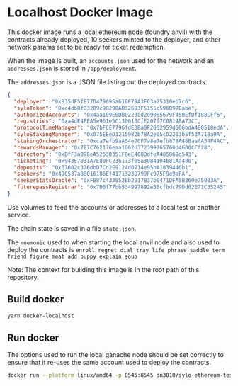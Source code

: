 # Localhost Docker Image

This docker image runs a local ethereum node (foundry anvil) with the contracts
already deployed, 10 seekers minted to the deployer, and other
network params set to be ready for ticket redemption.

When the image is built, an `accounts.json`
used for the network and an `addresses.json` is stored in
`/app/deployment`.

The `addresses.json` is a JSON file listing out the deployed
contracts.

```json
{
  "deployer": "0x835dF5fE77D479695a616F79A3FC3a25310eb7c6",
  "syloToken": "0xc4db8fD3209c98290AB32693F5155c596B97Eabe",
  "authorizedAccounts": "0x4aa109E0DB0223ed2d9085679F450EfDf188CFf6",
  "registries": "0xa4dE4FEA5e961e5C130013CfE207f7C08148A73C",
  "protocolTimeManager": "0x7bFCE7796fdE3Ba0F2052959d506bdA480518edA",
  "syloStakingManager": "0x075EEeD1215982b78A2e05cD2213b5f53A718a9A",
  "stakingOrchestrator": "0xca7efb9aA54e70F7a8e7efb878A48BaefA34F4AC",
  "rewardsManager": "0x7E7C762176eaa1662d372399265760d4600CCf28",
  "directory": "0xBfF3a098eA52630351F8eE4C8DdfeA485869d543",
  "ticketing": "0x943E7031A7Ed0FC236173f05a3084104b81Aa480",
  "deposits": "0x07602c326dbD7Cd2E9124d0714e95bA1839446b1",
  "seekers": "0x49C537a88016186Ef41713239799Fc975F9e9aFA",
  "seekerStatsOracle": "0xFB87c433852Bb2917B37b0471DFA5B369e75083A",
  "futurepassRegistrar": "0x7DBf77bb534997892e5Bcfbdc79Dd82E71C35245"
}
```

Use volumes to feed the accounts or addresses to a local test or
another service.

The chain state is saved in a file `state.json`.

The `mnemonic` used to when starting the local anvil node and also
used to deploy the contracts is
`enroll regret dial tray life phrase saddle term friend figure meat add puppy explain soup`

Note: The context for building this image is in the root path of
this repository.

## Build docker

```sh
yarn docker-localhost
```

## Run docker

The options used to run the local ganache node should be set correctly
to ensure that it re-uses the same account used to deploy the contracts.

```sh
docker run --platform linux/amd64 -p 8545:8545 dn3010/sylo-ethereum-testnet:v2.0.0 --mnemonic "enroll regret dial tray life phrase saddle term friend figure meat add puppy explain soup"
```
